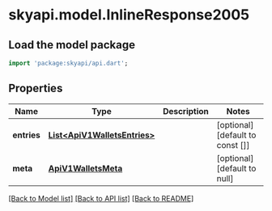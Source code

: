 # skyapi.model.InlineResponse2005

## Load the model package
```dart
import 'package:skyapi/api.dart';
```

## Properties
Name | Type | Description | Notes
------------ | ------------- | ------------- | -------------
**entries** | [**List&lt;ApiV1WalletsEntries&gt;**](ApiV1WalletsEntries.md) |  | [optional] [default to const []]
**meta** | [**ApiV1WalletsMeta**](ApiV1WalletsMeta.md) |  | [optional] [default to null]

[[Back to Model list]](../README.md#documentation-for-models) [[Back to API list]](../README.md#documentation-for-api-endpoints) [[Back to README]](../README.md)


